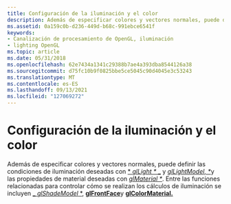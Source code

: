 ```yaml
---
title: Configuración de la iluminación y el color
description: Además de especificar colores y vectores normales, puede definir las condiciones de iluminación deseadas con glLight\ y glLightModel\, y las propiedades de material deseadas con glMaterial\.
ms.assetid: 0a159c0b-d236-449d-b68c-991ebce6541f
keywords:
- Canalización de procesamiento de OpenGL, iluminación
- lighting OpenGL
ms.topic: article
ms.date: 05/31/2018
ms.openlocfilehash: 62e7434a1341c29388b7ae4a393dba8544126a38
ms.sourcegitcommit: d75fc10b9f0825bbe5ce5045c90d4045e3c53243
ms.translationtype: MT
ms.contentlocale: es-ES
ms.lasthandoff: 09/13/2021
ms.locfileid: "127069272"
---
```

# <a name="setting-lighting-and-coloring"></a>Configuración de la iluminación y el color

Además de especificar colores y vectores normales, puede definir las condiciones de iluminación deseadas con [ * *glLight \** _](gllight-functions.md) y [_*glLightModel, \**_](gllightmodel-functions.md)y las propiedades de material deseadas con [_*glMaterial \**_](glmaterial-functions.md). Entre las funciones relacionadas para controlar cómo se realizan los cálculos de iluminación se incluyen [_ *glShadeModel* *](glshademodel.md), [**glFrontFace**](glfrontface.md)y [**glColorMaterial.**](glcolormaterial.md)

 

 




